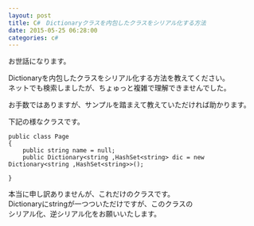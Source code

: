 ```yaml
---
layout: post
title: C#　Dictionaryクラスを内包したクラスをシリアル化する方法
date: 2015-05-25 06:28:00
categories: c#
---
```

<p>お世話になります。</p>

<p>Dictionaryを内包したクラスをシリアル化する方法を教えてください。<br>
ネットでも検索しましたが、ちょゅっと複雑で理解できませんでした。</p>

<p>お手数ではありますが、サンプルを踏まえて教えていただければ助かります。</p>

<p>下記の様なクラスです。</p>

<pre><code>public class Page
{
    public string name = null;
    public Dictionary&lt;string ,HashSet&lt;string&gt; dic = new Dictionary&lt;string ,HashSet&lt;string&gt;&gt;();

}
</code></pre>

<p>本当に申し訳ありませんが、これだけのクラスです。<br>
Dictionaryにstringが一つついただけですが、このクラスの<br>
シリアル化、逆シリアル化をお願いいたします。</p>
